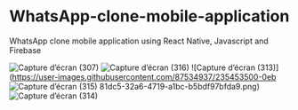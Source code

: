 # WhatsApp-clone-mobile-application
WhatsApp clone mobile application using React Native, Javascript and Firebase 



![Capture d’écran (307)](https://user-images.githubusercontent.com/87534937/235453464-2f970ded-b6b9-446d-8052-b49cadff4bff.png)
![Capture d’écran (316)](https://user-images.githubusercontent.com/87534937/235453478-0234d382-e29a-40e0-8b73-90802aa5dc00.png)
![Capture d’écran (313)](https://user-images.githubusercontent.com/87534937/235453500-0eb
![Capture d’écran (315)](https://user-images.githubusercontent.com/87534937/235453509-9894373a-d67f-4327-8306-eafdae36ec28.png)
81dc5-32a6-4719-a1bc-b5bdf97bfda9.png)
![Capture d’écran (314)](https://user-images.githubusercontent.com/87534937/235453522-780f2e75-7c3b-4409-abfe-0ef06b9fad00.png)
